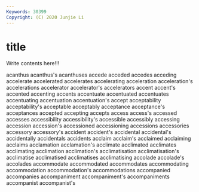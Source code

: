 ```yaml
---
Keywords: 30399
Copyright: (C) 2020 Junjie Li
---
```


# title

Write contents here!!!

acanthus 
acanthus's 
acanthuses 
accede
acceded 
accedes 
acceding 
accelerate 
accelerated 
accelerates 
accelerating 
acceleration 
acceleration's 
accelerations
accelerator 
accelerator's 
accelerators 
accent 
accent's 
accented 
accenting 
accents 
accentuate 
accentuated
accentuates 
accentuating 
accentuation 
accentuation's 
accept 
acceptability 
acceptability's 
acceptable 
acceptably 
acceptance
acceptance's 
acceptances 
accepted 
accepting 
accepts 
access 
access's 
accessed 
accesses 
accessibility
accessibility's 
accessible 
accessibly 
accessing 
accession 
accession's 
accessioned 
accessioning 
accessions 
accessories
accessory 
accessory's 
accident 
accident's 
accidental 
accidental's 
accidentally 
accidentals 
accidents 
acclaim
acclaim's 
acclaimed 
acclaiming 
acclaims 
acclamation 
acclamation's 
acclimate 
acclimated 
acclimates 
acclimating
acclimation 
acclimation's 
acclimatisation 
acclimatisation's 
acclimatise 
acclimatised 
acclimatises 
acclimatising 
accolade 
accolade's
accolades 
accommodate 
accommodated 
accommodates 
accommodating 
accommodation 
accommodation's 
accommodations 
accompanied 
accompanies
accompaniment 
accompaniment's 
accompaniments 
accompanist 
accompanist's 
